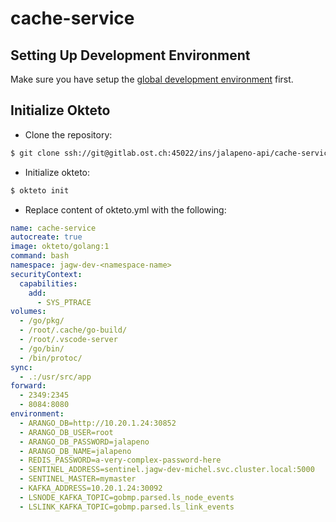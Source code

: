 # cache-service

## Setting Up Development Environment
Make sure you have setup the [global development environment](https://gitlab.ost.ch/ins/jalapeno-api/request-service/-/wikis/Development-Environment) first.

## Initialize Okteto
- Clone the repository:
```bash
$ git clone ssh://git@gitlab.ost.ch:45022/ins/jalapeno-api/cache-service.git
```
- Initialize okteto:
```bash
$ okteto init
```
- Replace content of okteto.yml with the following:
```yml
name: cache-service
autocreate: true
image: okteto/golang:1
command: bash
namespace: jagw-dev-<namespace-name>
securityContext:
  capabilities:
    add:
      - SYS_PTRACE
volumes:
  - /go/pkg/
  - /root/.cache/go-build/
  - /root/.vscode-server
  - /go/bin/
  - /bin/protoc/
sync:
  - .:/usr/src/app
forward:
  - 2349:2345
  - 8084:8080
environment:
  - ARANGO_DB=http://10.20.1.24:30852
  - ARANGO_DB_USER=root
  - ARANGO_DB_PASSWORD=jalapeno
  - ARANGO_DB_NAME=jalapeno
  - REDIS_PASSWORD=a-very-complex-password-here
  - SENTINEL_ADDRESS=sentinel.jagw-dev-michel.svc.cluster.local:5000
  - SENTINEL_MASTER=mymaster
  - KAFKA_ADDRESS=10.20.1.24:30092
  - LSNODE_KAFKA_TOPIC=gobmp.parsed.ls_node_events
  - LSLINK_KAFKA_TOPIC=gobmp.parsed.ls_link_events
```
